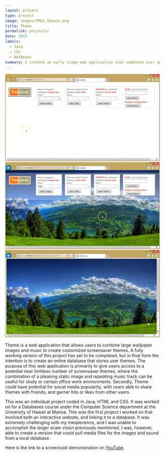 ```yaml
---
layout: project
type: project
image: images/PROJ_03main.png
title: Theme
permalink: projects/
date: 2015
labels:
  - Java
  - CSS
  - NetBeans
summary: I created an early stage web application that combined user uploaded images and music into "themes", which are saved onto a database.
---
```


<div class="ui small rounded images">
  <img class="ui image" src="../images/Screenshot (1).png">
  <img class="ui image" src="../images/Screenshot (2).png">
  <img class="ui image" src="../images/Screenshot (3).png">
</div>

Theme is a web application that allows users to combine large wallpaper images and music to create customized screensaver themes.  A fully working version of this project has yet to be completed, but in final form the intention is to create an online database that stores user themes.  The purpose of this web application is primarily to give users access to a potential near limitless number of screensaver themes, where the combination of a pleasing static image and repeating music track can be useful for study or certain office work environments.  Secondly, Theme could have potential for social media popularity, with users able to share themes with friends, and garner hits or likes from other users.

This was an individual project coded in Java, HTML and CSS.  It was worked on for a Databases course under the Computer Science department at the University of Hawaii at Manoa.  This was the first project I worked on that involved both an interactive website, and linking it to a database.  It was extremely challenging with my inexperience, and I was unable to accomplish the larger scale vision previously mentioned.  I was, however, able to create a version that could pull media files for the images and sound from a local database.

Here is the link to a screencast demonstration on [YouTube](https://www.youtube.com/watch?v=qz7JNBZB3hA).
